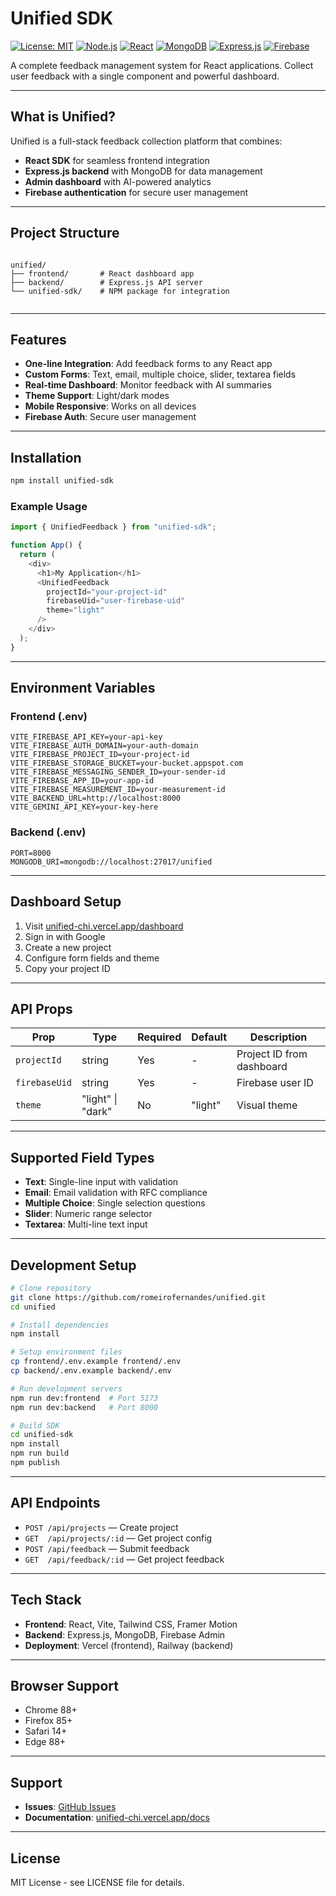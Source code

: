 # Unified SDK

[![License: MIT](https://img.shields.io/badge/License-MIT-yellow.svg)](https://opensource.org/licenses/MIT)
[![Node.js](https://img.shields.io/badge/Node.js-18.x-green.svg)](https://nodejs.org/)
[![React](https://img.shields.io/badge/React-18.x-blue.svg)](https://reactjs.org/)
[![MongoDB](https://img.shields.io/badge/MongoDB-6.x-green.svg)](https://mongodb.com/)
[![Express.js](https://img.shields.io/badge/Express.js-4.x-lightgrey.svg)](https://expressjs.com/)
[![Firebase](https://img.shields.io/badge/Firebase-9.x-orange.svg)](https://firebase.google.com/)

A complete feedback management system for React applications. Collect user feedback with a single component and powerful dashboard.

---

## What is Unified?

Unified is a full-stack feedback collection platform that combines:

- **React SDK** for seamless frontend integration
- **Express.js backend** with MongoDB for data management
- **Admin dashboard** with AI-powered analytics
- **Firebase authentication** for secure user management

---

## Project Structure

```

unified/
├── frontend/       # React dashboard app
├── backend/        # Express.js API server
└── unified-sdk/    # NPM package for integration
    
````

---

## Features

- **One-line Integration**: Add feedback forms to any React app
- **Custom Forms**: Text, email, multiple choice, slider, textarea fields
- **Real-time Dashboard**: Monitor feedback with AI summaries
- **Theme Support**: Light/dark modes
- **Mobile Responsive**: Works on all devices
- **Firebase Auth**: Secure user management

---

## Installation

```bash
npm install unified-sdk
````

### Example Usage

```javascript
import { UnifiedFeedback } from "unified-sdk";

function App() {
  return (
    <div>
      <h1>My Application</h1>
      <UnifiedFeedback
        projectId="your-project-id"
        firebaseUid="user-firebase-uid"
        theme="light"
      />
    </div>
  );
}
```

---

## Environment Variables

### Frontend (.env)

```
VITE_FIREBASE_API_KEY=your-api-key
VITE_FIREBASE_AUTH_DOMAIN=your-auth-domain
VITE_FIREBASE_PROJECT_ID=your-project-id
VITE_FIREBASE_STORAGE_BUCKET=your-bucket.appspot.com
VITE_FIREBASE_MESSAGING_SENDER_ID=your-sender-id
VITE_FIREBASE_APP_ID=your-app-id
VITE_FIREBASE_MEASUREMENT_ID=your-measurement-id
VITE_BACKEND_URL=http://localhost:8000
VITE_GEMINI_API_KEY=your-key-here
```

### Backend (.env)

```
PORT=8000
MONGODB_URI=mongodb://localhost:27017/unified
```

---

## Dashboard Setup

1. Visit [unified-chi.vercel.app/dashboard](https://unified-chi.vercel.app/dashboard)
2. Sign in with Google
3. Create a new project
4. Configure form fields and theme
5. Copy your project ID

---

## API Props

| Prop          | Type              | Required | Default | Description               |
| ------------- | ----------------- | -------- | ------- | ------------------------- |
| `projectId`   | string            | Yes      | -       | Project ID from dashboard |
| `firebaseUid` | string            | Yes      | -       | Firebase user ID          |
| `theme`       | "light" \| "dark" | No       | "light" | Visual theme              |

---

## Supported Field Types

* **Text**: Single-line input with validation
* **Email**: Email validation with RFC compliance
* **Multiple Choice**: Single selection questions
* **Slider**: Numeric range selector
* **Textarea**: Multi-line text input

---

## Development Setup

```bash
# Clone repository
git clone https://github.com/romeirofernandes/unified.git
cd unified

# Install dependencies
npm install

# Setup environment files
cp frontend/.env.example frontend/.env
cp backend/.env.example backend/.env

# Run development servers
npm run dev:frontend  # Port 5173
npm run dev:backend   # Port 8000

# Build SDK
cd unified-sdk
npm install
npm run build
npm publish
```

---

## API Endpoints

* `POST /api/projects` — Create project
* `GET  /api/projects/:id` — Get project config
* `POST /api/feedback` — Submit feedback
* `GET  /api/feedback/:id` — Get project feedback

---

## Tech Stack

* **Frontend**: React, Vite, Tailwind CSS, Framer Motion
* **Backend**: Express.js, MongoDB, Firebase Admin
* **Deployment**: Vercel (frontend), Railway (backend)

---

## Browser Support

* Chrome 88+
* Firefox 85+
* Safari 14+
* Edge 88+

---

## Support

* **Issues**: [GitHub Issues](https://github.com/romeirofernandes/unified/issues)
* **Documentation**: [unified-chi.vercel.app/docs](https://unified-chi.vercel.app/docs)

---

## License

MIT License - see LICENSE file for details.

```
